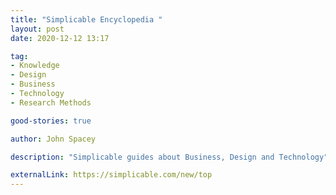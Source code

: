 ```yaml
---
title: "Simplicable Encyclopedia "
layout: post
date: 2020-12-12 13:17

tag:
- Knowledge
- Design
- Business
- Technology
- Research Methods

good-stories: true

author: John Spacey

description: "Simplicable guides about Business, Design and Technology"

externalLink: https://simplicable.com/new/top
---
```



